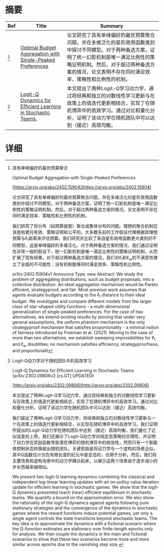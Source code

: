 # 摘要

| Ref | Title | Summary |
| --- | --- | --- |
| [^1] | [Optimal Budget Aggregation with Single-Peaked Preferences](https://arxiv.org/abs/2402.15904) | 论文研究了具有单峰偏好的最优预算聚合问题，并在多维泛化的星形效用函数类别中探讨不同模型。对于两种备选方案，证明了统一幻影机制是唯一满足比例性的策略证明机制。然后，对于超过两种备选方案的情况，论文表明不存在同时满足效率、策略性和比例性的机制。 |
| [^2] | [Logit-Q Dynamics for Efficient Learning in Stochastic Teams.](http://arxiv.org/abs/2302.09806) | 本文提出了两种Logit-Q学习动力学，通过将经典和独立的对数线性学习更新与在政策上的值迭代更新相结合，实现了在随机博弈中的高效学习。通过对比和量化分析，证明了该动力学在随机团队中可以达到（接近）高效均衡。 |

# 详细

[^1]: 具有单峰偏好的最优预算聚合

    Optimal Budget Aggregation with Single-Peaked Preferences

    [https://arxiv.org/abs/2402.15904](https://arxiv.org/abs/2402.15904)

    论文研究了具有单峰偏好的最优预算聚合问题，并在多维泛化的星形效用函数类别中探讨不同模型。对于两种备选方案，证明了统一幻影机制是唯一满足比例性的策略证明机制。然后，对于超过两种备选方案的情况，论文表明不存在同时满足效率、策略性和比例性的机制。

    

    我们研究了将分布（如预算提案）聚合成集体分布的问题。理想的聚合机制应该是帕累托有效、策略证明和公平的。大多数先前的工作假设代理根据其理想预算与$\ell_1$距离来评估预算。我们研究并比较了来自星形效用函数更大类别的不同模型，这是单峰偏好的多维泛化。对于两种备选方案的情况，我们通过证明在非常一般的假设下，统一幻影机制是唯一满足比例性的策略证明机制，从而扩展了现有结果。对于超过两种备选方案的情况，我们对$\ell_1$和$\ell_\infty$的不满意性建立了全面的不可能性：没有机制能够同时满足效率、策略性和比例性。

    arXiv:2402.15904v1 Announce Type: new  Abstract: We study the problem of aggregating distributions, such as budget proposals, into a collective distribution. An ideal aggregation mechanism would be Pareto efficient, strategyproof, and fair. Most previous work assumes that agents evaluate budgets according to the $\ell_1$ distance to their ideal budget. We investigate and compare different models from the larger class of star-shaped utility functions - a multi-dimensional generalization of single-peaked preferences. For the case of two alternatives, we extend existing results by proving that under very general assumptions, the uniform phantom mechanism is the only strategyproof mechanism that satisfies proportionality - a minimal notion of fairness introduced by Freeman et al. (2021). Moving to the case of more than two alternatives, we establish sweeping impossibilities for $\ell_1$ and $\ell_\infty$ disutilities: no mechanism satisfies efficiency, strategyproofness, and proportionalit
    
[^2]: Logit-Q动力学对于随机团队中的高效学习

    Logit-Q Dynamics for Efficient Learning in Stochastic Teams. (arXiv:2302.09806v2 [cs.GT] UPDATED)

    [http://arxiv.org/abs/2302.09806](http://arxiv.org/abs/2302.09806)

    本文提出了两种Logit-Q学习动力学，通过将经典和独立的对数线性学习更新与在政策上的值迭代更新相结合，实现了在随机博弈中的高效学习。通过对比和量化分析，证明了该动力学在随机团队中可以达到（接近）高效均衡。

    

    我们提出了两种Logit-Q学习动力学，将经典和独立的对数线性学习更新与一个在政策上的值迭代更新相结合，以实现在随机博弈中的高效学习。我们证明所提出的Logit-Q动力学在随机团队中达到（接近）高效均衡。我们量化了近似误差的上界。我们还展示了Logit-Q动力学对纯定态策略的合理性，并证明了动力学在奖励函数导致潜在博弈的随机博弈中的收敛性，然而只有一个智能体控制状态转换超出随机团队。关键思路是将动力学与一个虚构的场景近似，其中Q函数估计仅在有限长度的纪元中是定态的，仅用于分析。然后，我们将主要场景和虚构场景中的动力学耦合起来，以展示这两个场景由于逐步减小的步长而越来越相似。

    We present two logit-Q learning dynamics combining the classical and independent log-linear learning updates with an on-policy value iteration update for efficient learning in stochastic games. We show that the logit-Q dynamics presented reach (near) efficient equilibrium in stochastic teams. We quantify a bound on the approximation error. We also show the rationality of the logit-Q dynamics against agents following pure stationary strategies and the convergence of the dynamics in stochastic games where the reward functions induce potential games, yet only a single agent controls the state transitions beyond stochastic teams. The key idea is to approximate the dynamics with a fictional scenario where the Q-function estimates are stationary over finite-length epochs only for analysis. We then couple the dynamics in the main and fictional scenarios to show that these two scenarios become more and more similar across epochs due to the vanishing step size.
    

